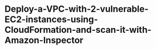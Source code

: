 # Deploy-a-VPC-with-2-vulnerable-EC2-instances-using-CloudFormation-and-scan-it-with-Amazon-Inspector